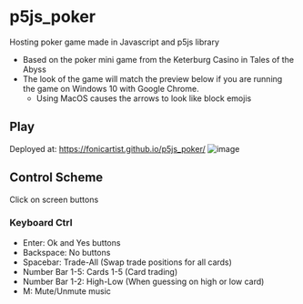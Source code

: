 # p5js_poker
Hosting poker game made in Javascript and p5js library
- Based on the poker mini game from the Keterburg Casino in Tales of the Abyss
- The look of the game will match the preview below if you are running the game on Windows 10 with Google Chrome.
  - Using MacOS causes the arrows to look like block emojis

## Play
Deployed at: https://fonicartist.github.io/p5js_poker/
![image](https://user-images.githubusercontent.com/7538039/205846552-21663d18-f93b-4c66-8ef7-485b5ef2c20a.png)

## Control Scheme
Click on screen buttons
### Keyboard Ctrl
- Enter: Ok and Yes buttons
- Backspace: No buttons
- Spacebar: Trade-All (Swap trade positions for all cards)
- Number Bar 1-5: Cards 1-5 (Card trading)
- Number Bar 1-2: High-Low (When guessing on high or low card) 
- M: Mute/Unmute music
